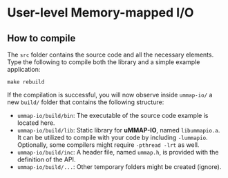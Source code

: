 # User-level Memory-mapped I/O

## How to compile 
The `src` folder contains the source code and all the necessary
elements. Type the following to compile both the library and a simple
example application:

```
make rebuild
```

If the compilation is successful, you will now observe inside
`ummap-io/` a new `build/` folder that contains the following
structure:

- `ummap-io/build/bin`: The executable of the source code example is located here.
- `ummap-io/build/lib`: Static library for **uMMAP-IO**, named `libummapio.a`. It can be utilized to compile with your code by including `-lummapio`. Optionally, some compilers might require `-pthread -lrt` as well.
- `ummap-io/build/inc`: A header file, named `ummap.h`, is provided with the definition of the API.
- `ummap-io/build/...`: Other temporary folders might be created (ignore).
